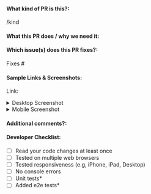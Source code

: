 <!--  Thanks for sending a pull request! -->

#### What kind of PR is this?:
<!-- Use one of the following kinds:
/kind feature
/kind fix
/kind chore
/kind docs
/kind refactor
/kind dependencies
-->

/kind

#### What this PR does / why we need it:

#### Which issue(s) does this PR fixes?:
<!--
(Optional) Automatically closes linked issue when PR is merged.
Usage: `Fixes #<issue number>`, or `Fixes (paste link of issue)`.
-->
Fixes #

#### Sample Links & Screenshots:
<!--
(Optional) Provide a link to changes made using Netlify Preview deployment.
-->
Link: 
<details>
<summary>Desktop Screenshot</summary>

<!-- Image has to be between break lines -->

</details>
<details>
<summary>Mobile Screenshot</summary>

<!-- Image has to be between break lines -->

</details>

#### Additional comments?:

#### Developer Checklist:
<!--  
Merging into the main branch implies your code is ready for production. 
Before requesting for code review, please ensure that the following tasks 
are completed. Otherwise, keep the PR drafted.
-->

- [ ] Read your code changes at least once
- [ ] Tested on multiple web browsers
- [ ] Tested responsiveness (e.g, iPhone, iPad, Desktop)
- [ ] No console errors
- [ ] Unit tests*
- [ ] Added e2e tests*

<!-- 
* If applicable 
-->
